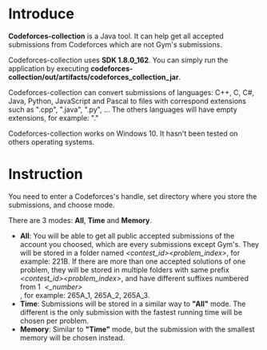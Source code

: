 <h1>Introduce</h1>
<p><strong>Codeforces-collection</strong> is a Java tool. It can help get all accepted submissions from Codeforces which are not Gym's submissions.</p>
<p>Codeforces-collection uses <strong>SDK 1.8.0_162</strong>. You can simply run the application by executing <strong>codeforces-collection/out/artifacts/codeforces_collection_jar</strong>.</p>
<p>Codeforces-collection can convert submissions of languages: C++, C, C#, Java, Python, JavaScript and Pascal to files with correspond extensions such as ".cpp", ".java", ".py", ... The others languages will have empty extensions, for example: "."</p>
<p>Codeforces-collection works on Windows 10. It hasn't been tested on others operating systems.</>
<h1>Instruction</h1>
<p>You need to enter a Codeforces's handle, set directory where you store the submissions, and choose mode.</p>
<p>There are 3 modes: <strong>All</strong>, <strong>Time</strong> and <strong>Memory</strong>.</p>
<ul>
<li><strong>All</strong>: You will be able to get all public accepted submissions of the account you choosed, which are every submissions except Gym's. They will be stored in a folder named <em>&lt;contest_id&gt;&lt;problem_index&gt;</em>, for example: 221B. If there are more than one accepted solutions of one problem, they will be stored in multiple folders with same prefix <em>&lt;contest_id&gt;&lt;problem_index&gt;</em>, and have different suffixes numbered from 1 &nbsp;<em>&lt;_number&gt;</em></li>
, for example: 265A_1, 265A_2, 265A_3.
  <li><strong>Time</strong>: Submissions will be stored in a similar way to <strong>"All"</strong> mode. The different is the only submission with the fastest running time will be chosen per problem.
  <li><strong>Memory</strong>:  Similar to <strong>"Time"</strong> mode, but the submission with the smallest memory will be chosen instead.
</ul>
